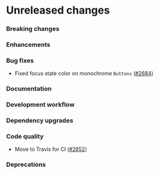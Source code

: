 # Unreleased changes

### Breaking changes

### Enhancements

### Bug fixes

- Fixed focus state color on monochrome `Buttons` ([#2684](https://github.com/Shopify/polaris-react/pull/2684))

### Documentation

### Development workflow

### Dependency upgrades

### Code quality

- Move to Travis for CI ([#2652](https://github.com/Shopify/polaris-react/pull/2652))

### Deprecations
